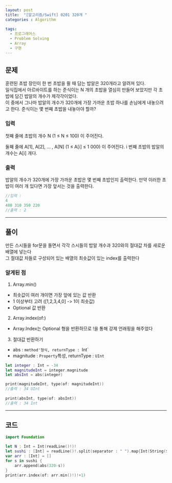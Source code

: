 ```yaml
---
layout: post
title:  "[알고리즘/Swift] 0201 320개 "
categories : Algorithm
  
tags:
  - 프로그래머스
  - Problem Solving
  - Array
  - 구현
---
```


## 문제
훈련된 초밥 장인이 한 번 초밥을 쥘 때 담는 밥알은 320개라고 알려져 있다.   
일식집에서 아르바이트를 하는 준식이는 N 개의 초밥을 열심히 만들어 보았지만 각 초밥에 담긴 밥알의 개수가 제각각이었다.    
이 중에서 그나마 밥알의 개수가 320개에 가장 가까운 초밥 하나를 손님에게 내놓으려고 한다. 준식이는 몇 번째 초밥을 내놓아야 할까?



### 입력   
첫째 줄에 초밥의 개수 N (1 ≤ N ≤ 100) 이 주어진다.

둘째 줄에 A[1], A[2], ... , A[N] (1 ≤ A[i] ≤ 1 000) 이 주어진다. i 번째 초밥의 밥알의 개수는 A[i] 개다.

### 출력 
밥알의 개수가 320개에 가장 가까운 초밥은 몇 번째 초밥인지 출력한다. 만약 이러한 초밥이 여러 개 있다면 가장 앞서는 것을 출력한다.


```swift
//입력 : 
4
480 310 350 220
//출력 : 2
```
* * *
## 풀이
만든 스시들을 for문을 돌면서 각각 스시들의 밥알 개수과 320와의 절대값 차를 새로운 배열에 넣는다   
그 절대값 차들로 구성되어 있는 배열의 최솟값이 있는 index를 출력한다

### 알게된 점
1. Array.min()
- 최솟값이 여러 개이면 가장 앞에 있는 값 반환
- 1 이상부터 고려 ([1,2,3,4,0] -> 1이 최솟값)
- Optional<Int> 값 반환

2. Array.index(of:)   
- Array<Int>.Index는 Optional<Int> 형을 반환하므로 !을 통해 강제 언래핑을 해주었다   
  
3. 절대값 반환하기
- abs : `method'형식, returnType : `Int`
- magnitude : `Property`특성, returnType : `UInt`
  
```swift
let integer : Int = -34
let magnitudeInt = integer.magnitude
let absInt = abs(integer)

print(magnitudeInt, type(of: magnitudeInt)) 
//출력 : 34 UInt
  
print(absInt, type(of: absInt))
//출력 : 34 Int
  ```

* * *  
  
## 코드
  
```swift
import Foundation

let N : Int = Int(readLine()!)!
let sushi : [Int] = readLine()!.split(separator : " ").map{Int(String($0))!}
var arr : [Int] = []
for s in sushi {
    arr.append(abs(320-s))
}
print(arr.index(of: arr.min()!)!+1)
```
